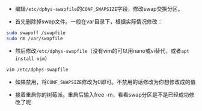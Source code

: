 - 编辑`/etc/dphys-swapfile`的`CONF_SWAPSIZE`字段，修改swap交换分区。

 

- 首先删除掉swap文件。一般在var目录下，根据实际情况修改：

```bash
sudo swapoff /swapfile
sudo rm /var/swapfile
```

- 然后修改`/etc/dphys-swapfile`（没有vim的可以用nano或vi替代，或者`apt install vim`）

```bash
vim /etc/dphys-swapfile
```

- 如果禁用，将`CONF_SWAPSIZE`修改为0即可。不禁用的话修改为你想修改成的值

- 接着重启你的树莓派。重启后输入free -m，看看swap分区是不是已经成功修改了呢